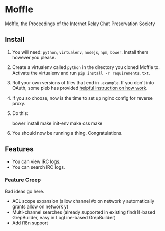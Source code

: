 # Moffle

Moffle, the Proceedings of the Internet Relay Chat Preservation Society

## Install

  1. You will need: ``python``, ``virtualenv``, ``nodejs``, ``npm``, ``bower``. Install them however you please.
  2. Create a virtualenv called ``python`` in the directory you cloned Moffle to. Activate the virtualenv and run ``pip install -r requirements.txt``.
  3. Roll your own versions of files that end in ``.example``. If you don't into OAuth, some pleb has provided [helpful instruction on how work](https://github.com/kennydo/irc-log-viewer/blob/master/README.rst).
  4. If you so choose, now is the time to set up nginx config for reverse proxy.
  5. Do this:

        bower install
        make init-env
        make css
        make

  6. You should now be running a thing. Congratulations.

## Features

  * You can view IRC logs.
  * You can search IRC logs.

### Feature Creep

Bad ideas go here.

  * ACL scope expansion (allow channel #x on network y automatically grants allow on network y)
  * Multi-channel searches (already supported in existing find(1)-based GrepBuilder, easy in LogLine-based GrepBuilder)
  * Add i18n support
